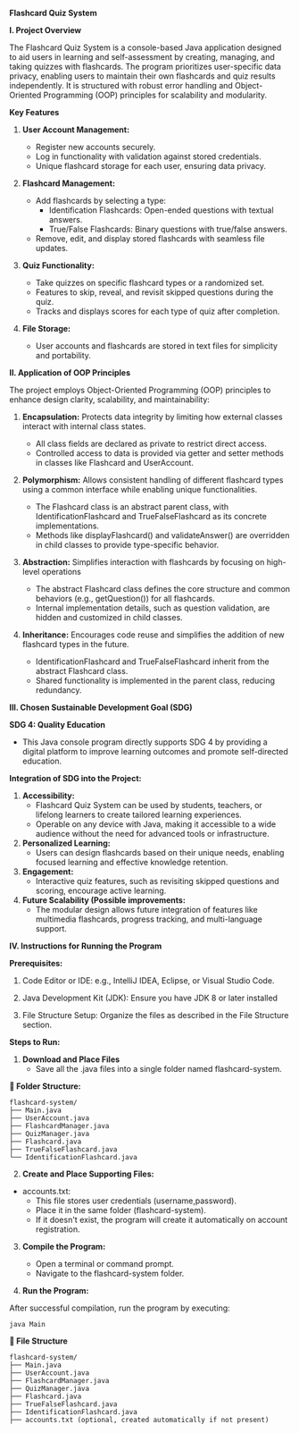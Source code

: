 **Flashcard Quiz System**

**I. Project Overview**

The Flashcard Quiz System is a console-based Java application designed to aid users in learning and self-assessment by creating, managing, and taking quizzes with flashcards. The program prioritizes user-specific data privacy, enabling users to maintain their own flashcards and quiz results independently. It is structured with robust error handling and Object-Oriented Programming (OOP) principles for scalability and modularity.

**Key Features**

1. **User Account Management:**
	- Register new accounts securely.
	- Log in functionality with validation against stored credentials.
	- Unique flashcard storage for each user, ensuring data privacy.

2. **Flashcard Management:**
	- Add flashcards by selecting a type:
		- Identification Flashcards: Open-ended questions with textual answers.
		- True/False Flashcards: Binary questions with true/false answers.
	- Remove, edit, and display stored flashcards with seamless file updates.

3. **Quiz Functionality:**
	- Take quizzes on specific flashcard types or a randomized set.
	- Features to skip, reveal, and revisit skipped questions during the quiz.
	- Tracks and displays scores for each type of quiz after completion.

4. **File Storage:**
	- User accounts and flashcards are stored in text files for simplicity and portability.

**II. Application of OOP Principles**

The project employs Object-Oriented Programming (OOP) principles to enhance design clarity, scalability, and maintainability:

1. **Encapsulation:** Protects data integrity by limiting how external classes interact with internal class states.
	- All class fields are declared as private to restrict direct access.
	- Controlled access to data is provided via getter and setter methods in classes like Flashcard and UserAccount.

2. **Polymorphism:** Allows consistent handling of different flashcard types using a common interface while enabling unique functionalities.
	- The Flashcard class is an abstract parent class, with IdentificationFlashcard and TrueFalseFlashcard as its concrete implementations.
	- Methods like displayFlashcard() and validateAnswer() are overridden in child classes to provide type-specific behavior.

3. **Abstraction:** Simplifies interaction with flashcards by focusing on high-level operations
	- The abstract Flashcard class defines the core structure and common behaviors (e.g., getQuestion()) for all flashcards.
	- Internal implementation details, such as question validation, are hidden and customized in child classes.

4. **Inheritance:** Encourages code reuse and simplifies the addition of new flashcard types in the future.
	- IdentificationFlashcard and TrueFalseFlashcard inherit from the abstract Flashcard class.
	- Shared functionality is implemented in the parent class, reducing redundancy.

**III. Chosen Sustainable Development Goal (SDG)**

**SDG 4: Quality Education**
- This Java console program directly supports SDG 4 by providing a digital platform to improve learning outcomes and promote self-directed education.

**Integration of SDG into the Project:**

1. **Accessibility:**
	 - Flashcard Quiz System can be used by students, teachers, or lifelong learners to create tailored learning experiences. 
  	 - Operable on any device with Java, making it accessible to a wide audience without the need for advanced tools or infrastructure.
2. **Personalized Learning:**
	- Users can design flashcards based on their unique needs, enabling focused learning and effective knowledge retention.
3. **Engagement:**
	- Interactive quiz features, such as revisiting skipped questions and scoring, encourage active learning.
4. **Future Scalability (Possible improvements:**
	- The modular design allows future integration of features like multimedia flashcards, progress tracking, and multi-language support.

**IV. Instructions for Running the Program**

**Prerequisites:**
1. Code Editor or IDE: e.g., IntelliJ IDEA, Eclipse, or Visual Studio Code.
   
2. Java Development Kit (JDK): Ensure you have JDK 8 or later installed

3. File Structure Setup: Organize the files as described in the File Structure section.

**Steps to Run:**

1. **Download and Place Files**
	- Save all the .java files into a single folder named flashcard-system.

**📁 Folder Structure:**
```
flashcard-system/
├── Main.java
├── UserAccount.java
├── FlashcardManager.java
├── QuizManager.java
├── Flashcard.java
├── TrueFalseFlashcard.java
└── IdentificationFlashcard.java
```

2. **Create and Place Supporting Files:**
- accounts.txt:
	- This file stores user credentials (username,password).
	- Place it in the same folder (flashcard-system).
	- If it doesn't exist, the program will create it automatically on account registration.

3. **Compile the Program:**

	- Open a terminal or command prompt.
	- Navigate to the flashcard-system folder.

4. **Run the Program:**

After successful compilation, run the program by executing:
```
java Main
```
**📁 File Structure**
```
flashcard-system/
├── Main.java
├── UserAccount.java
├── FlashcardManager.java
├── QuizManager.java
├── Flashcard.java
├── TrueFalseFlashcard.java
├── IdentificationFlashcard.java
├── accounts.txt (optional, created automatically if not present)
```
